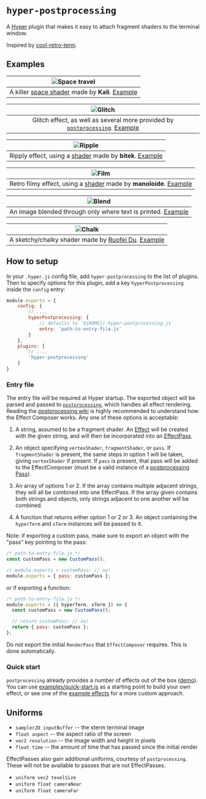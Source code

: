 # `hyper-postprocessing`

A [Hyper](https://github.com/zeit/hyper) plugin that makes it easy to attach fragment shaders to the terminal window.

Inspired by [cool-retro-term](https://github.com/Swordfish90/cool-retro-term).

## Examples
| ![Space travel][1] |
|:---:|
| A killer [space shader](https://www.shadertoy.com/view/XlfGRj) made by **Kali**. [Example](examples/effects/space-travel)

| ![Glitch][2] |
|:---:|
| Glitch effect, as well as several more provided by [`postprocessing`](https://github.com/vanruesc/postprocessing). [Example](examples/effects/glitch)

| ![Ripple][3] |
|:---:|
| Ripply effect, using a [shader](https://www.shadertoy.com/view/4slGRM) made by **bitek**. [Example](examples/effects/ripple)

| ![Film][4] |
|:---:|
| Retro filmy effect, using a [shader](https://www.shadertoy.com/view/Md3SRM) made by **manoloide**. [Example](examples/effects/film)

| ![Blend][5] |
|:---:|
| An image blended through only where text is printed. [Example](examples/effects/fallout-boy)

| ![Chalk][6] |
|:---:|
| A sketchy/chalky shader made by [Ruofei Du](http://duruofei.com/). [Example](examples/effects/chalk)

[1]: https://user-images.githubusercontent.com/11801881/53447611-56908680-39ca-11e9-98e6-3594f0f29b74.gif
[2]: https://user-images.githubusercontent.com/11801881/46902282-74c07480-ce77-11e8-85aa-422e5b7bc39e.gif
[3]: https://user-images.githubusercontent.com/11801881/46912798-700dc600-cf34-11e8-89ce-89c195f06312.gif
[4]: https://user-images.githubusercontent.com/11801881/40855043-2196500c-6588-11e8-8d00-79df78abeece.gif
[5]: https://user-images.githubusercontent.com/11801881/40855047-23c12546-6588-11e8-92a4-13d475afc5cd.gif
[6]: https://user-images.githubusercontent.com/11801881/46054056-5bd76580-c0fa-11e8-95c2-e8dc6a2040e5.gif

## How to setup
In your `.hyper.js` config file, add `hyper-postprocessing` to the list of plugins. Then to specify options for this plugin, add a key `hyperPostprocessing` inside the `config` entry:
```js
module.exports = {
	config: {
		// ...,
		hyperPostprocessing: {
			// defaults to `${HOME}/.hyper-postprocessing.js`
			entry: 'path-to-entry-file.js'
		}
	},
	plugins: [
		// ...,
		'hyper-postprocessing'
	]
}
```

### Entry file

The entry file will be required at Hyper startup. The exported object will be parsed and passed to [`postprocessing`](https://github.com/vanruesc/postprocessing), which handles all effect rendering. Reading the [postprocessing wiki](https://github.com/vanruesc/postprocessing/wiki) is highly recommended to understand how the Effect Composer works. Any one of these options is acceptable:

1. A string, assumed to be a fragment shader. An [Effect](https://github.com/vanruesc/postprocessing/wiki/Custom-Effects) will be created with the given string, and will then be incorporated into an [EffectPass](https://vanruesc.github.io/postprocessing/public/docs/class/src/passes/EffectPass.js~EffectPass.html).

2. An object specifying `vertexShader`, `fragmentShader`, or `pass`. If `fragmentShader` is present, the same steps in option 1 will be taken, giving `vertexShader` if present. If `pass` is present, that pass will be added to the EffectComposer (must be a valid instance of a [postprocessing Pass](https://vanruesc.github.io/postprocessing/public/docs/class/src/passes/Pass.js~Pass.html)).

3. An array of options 1 or 2. If the array contains multiple adjacent strings, they will all be combined into one EffectPass. If the array given contains both strings and objects, only strings adjacent to one another will be combined.

4. A function that returns either option 1 or 2 or 3. An object containing the `hyperTerm` and `xTerm` instances will be passed to it.

Note: if exporting a custom pass, make sure to export an object with the "pass" key pointing to the pass:
```js
/* path-to-entry-file.js */
const customPass = new CustomPass();

// module.exports = customPass; // no!
module.exports = { pass: customPass };
```

or if exporting a function:
```js
/* path-to-entry-file.js */
module.exports = ({ hyperTerm, xTerm }) => {
  const customPass = new CustomPass();

  // return customPass; // no!
  return { pass: customPass };
};
```

Do not export the initial `RenderPass` that `EffectComposer` requires. This is done automatically.

### Quick start
`postprocessing` already provides a number of effects out of the box ([demo](https://vanruesc.github.io/postprocessing/public/demo/#bloom)). You can use [examples/quick-start.js](examples/quick-start.js) as a starting point to build your own effect, or see one of the [example effects](examples/effects) for a more custom approach.

## Uniforms
* `sampler2D inputBuffer` -- the xterm terminal image
* `float aspect` -- the aspect ratio of the screen
* `vec2 resolution` -- the image width and height in pixels
* `float time` -- the amount of time that has passed since the initial render

EffectPasses also gain additional uniforms, courtesy of `postprocessing`. These will not be available to passes that are not EffectPasses.
* `uniform vec2 texelSize`
* `uniform float cameraNear`
* `uniform float cameraFar`

